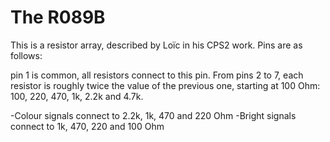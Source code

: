 # The R089B

This is a resistor array, described by Loïc in his CPS2 work. Pins are as follows:

pin 1 is common, all resistors connect to this pin. From pins 2 to 7, each resistor is roughly twice the value of the previous one, starting at 100 Ohm: 100, 220, 470, 1k, 2.2k and 4.7k.

-Colour signals connect to 2.2k, 1k, 470 and 220 Ohm
-Bright signals connect to 1k, 470, 220 and 100 Ohm
